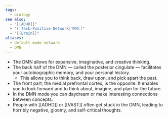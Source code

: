 ```yaml
---
tags:
  - biology
see also:
  - "[[ADHD]]"
  - "[[Task-Positive Network|TPN]]"
  - "[[Brain]]"
aliases:
  - default mode network
  - DMN
---
```

- The DMN allows for expansive, imaginative, and creative thinking.
- The back half of the DMN — called the posterior cingulate — facilitates your autobiographic memory, and your personal history. 
	- This allows you to think back, draw upon, and pick apart the past.
- The front part, the medial prefrontal cortex, is the opposite. It enables you to look forward and to think about, imagine, and plan for the future.
- In the DMN mode you can daydream or make interesting connections between concepts.
- People with [[ADHD]] or [[VAST]] often get stuck in the DMN, leading to horribly negative, gloomy, and self-critical thoughts.